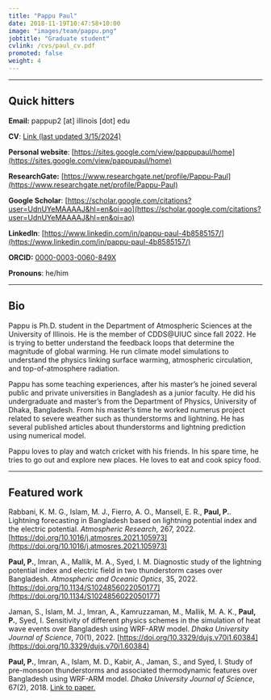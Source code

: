 ```yaml
---
title: "Pappu Paul"
date: 2018-11-19T10:47:58+10:00
image: "images/team/pappu.png"
jobtitle: "Graduate student"
cvlink: /cvs/paul_cv.pdf
promoted: false
weight: 4
---
```


---
## Quick hitters

**Email:** pappup2 [at] illinois [dot] edu 

**CV**: [Link (last updated 3/15/2024)](/cvs/paul_cv.pdf)

**Personal website**: [https://sites.google.com/view/pappupaul/home](https://sites.google.com/view/pappupaul/home)

**ResearchGate:** [https://www.researchgate.net/profile/Pappu-Paul](https://www.researchgate.net/profile/Pappu-Paul)

**Google Scholar**: [https://scholar.google.com/citations?user=UdnUYeMAAAAJ&hl=en&oi=ao](https://scholar.google.com/citations?user=UdnUYeMAAAAJ&hl=en&oi=ao)

**LinkedIn**: [https://www.linkedin.com/in/pappu-paul-4b8585157/](https://www.linkedin.com/in/pappu-paul-4b8585157/)

**ORCID:** [0000-0003-0060-849X](https://orcid.org/0000-0003-0060-849X)

**Pronouns**: he/him

---
## Bio
Pappu is Ph.D. student in the Department of Atmospheric Sciences at the University of Illinois. He is the member of CDDS@UIUC since fall 2022. He is trying to better understand the feedback loops that determine the magnitude of global warming. He run climate model simulations to understand the physics linking surface warming, atmospheric circulation, and top-of-atmosphere radiation.

Pappu has some teaching experiences, after his master’s he joined several public and private universities in Bangladesh as a junior faculty. He did his undergraduate and master’s from the Department of Physics, University of Dhaka, Bangladesh. From his master’s time he worked numerus project related to severe weather such as thunderstorms and lightning. He has several published articles about thunderstorms and lightning prediction using numerical model.

Pappu loves to play and watch cricket with his friends. In his spare time, he tries to go out and explore new places. He loves to eat and cook spicy food. 

---
## Featured work
Rabbani, K. M. G., Islam, M. J., Fierro, A. O., Mansell, E. R., **Paul, P.**. Lightning forecasting in Bangladesh based on lightning potential index and the electric potential. *Atmospheric Research*, 267, 2022. [https://doi.org/10.1016/j.atmosres.2021.105973](https://doi.org/10.1016/j.atmosres.2021.105973)

**Paul, P.**, Imran, A., Mallik, M. A., Syed, I. M. Diagnostic study of the lightning potential index and electric field in two thunderstorm cases over Bangladesh. *Atmospheric and Oceanic Optics*, 35, 2022. [https://doi.org/10.1134/S1024856022050177](https://doi.org/10.1134/S1024856022050177)

Jaman, S., Islam, M. J., Imran, A., Kamruzzaman, M., Mallik, M. A. K., **Paul, P.**, Syed, I. Sensitivity of different physics schemes in the simulation of heat wave events over Bangladesh using WRF-ARW model. *Dhaka University Journal of Science*, 70(1), 2022. [https://doi.org/10.3329/dujs.v70i1.60384](https://doi.org/10.3329/dujs.v70i1.60384)

**Paul, P.**, Imran, A., Islam, M. D., Kabir, A., Jaman, S., and Syed, I. Study of pre-monsoon thunderstorms and associated thermodynamic features over Bangladesh using WRF-ARM model. *Dhaka University Journal of Science*, 67(2), 2018. [Link to paper.](http://journal.library.du.ac.bd/index.php?journal=dujs&page=article&op=view&path%5B%5D=2232)

